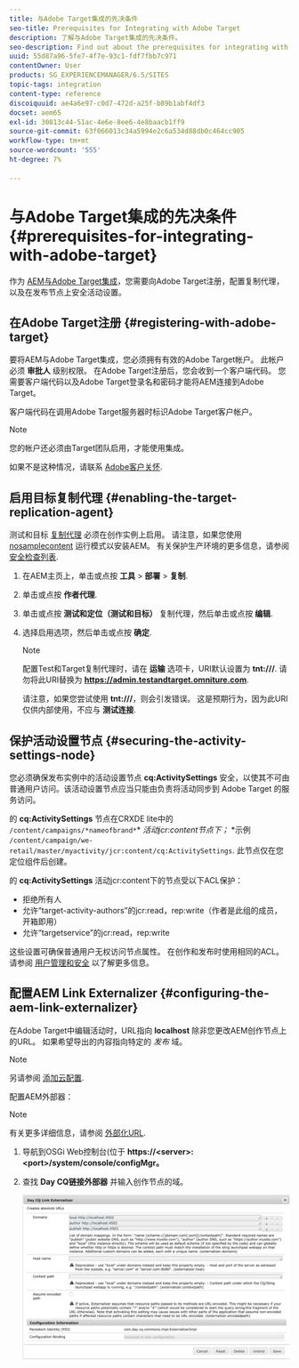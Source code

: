 ```yaml
---
title: 与Adobe Target集成的先决条件
seo-title: Prerequisites for Integrating with Adobe Target
description: 了解与Adobe Target集成的先决条件。
seo-description: Find out about the prerequisites for integrating with Adobe Target.
uuid: 55d87a96-5fe7-4f7e-93c1-fdf7fbb7c971
contentOwner: User
products: SG_EXPERIENCEMANAGER/6.5/SITES
topic-tags: integration
content-type: reference
discoiquuid: ae4a6e97-c0d7-472d-a25f-b89b1abf4df3
docset: aem65
exl-id: 30813c44-51ac-4e6e-8ee6-4e8baacb1ff9
source-git-commit: 63f066013c34a5994e2c6a534d88db0c464cc905
workflow-type: tm+mt
source-wordcount: '555'
ht-degree: 7%

---
```


# 与Adobe Target集成的先决条件{#prerequisites-for-integrating-with-adobe-target}

作为 [AEM与Adobe Target集成](/help/sites-administering/target.md)，您需要向Adobe Target注册，配置复制代理，以及在发布节点上安全活动设置。

## 在Adobe Target注册 {#registering-with-adobe-target}

要将AEM与Adobe Target集成，您必须拥有有效的Adobe Target帐户。 此帐户必须 **审批人** 级别权限。 在Adobe Target注册后，您会收到一个客户端代码。 您需要客户端代码以及Adobe Target登录名和密码才能将AEM连接到Adobe Target。

客户端代码在调用Adobe Target服务器时标识Adobe Target客户帐户。

>[!NOTE]
>
>您的帐户还必须由Target团队启用，才能使用集成。
>
>如果不是这种情况，请联系 [Adobe客户关怀](https://experienceleague.adobe.com/docs/target/using/cmp-resources-and-contact-information.html).

## 启用目标复制代理 {#enabling-the-target-replication-agent}

测试和目标 [复制代理](/help/sites-deploying/replication.md) 必须在创作实例上启用。 请注意，如果您使用 [nosamplecontent](/help/sites-deploying/configure-runmodes.md#using-samplecontent-and-nosamplecontent) 运行模式以安装AEM。 有关保护生产环境的更多信息，请参阅 [安全检查列表](/help/sites-administering/security-checklist.md).

1. 在AEM主页上，单击或点按 **工具** > **部署** > **复制**.
1. 单击或点按 **作者代理**.
1. 单击或点按 **测试和定位（测试和目标）** 复制代理，然后单击或点按 **编辑**.
1. 选择启用选项，然后单击或点按 **确定**.

   >[!NOTE]
   >
   >配置Test和Target复制代理时，请在 **运输** 选项卡，URI默认设置为 **tnt:///**. 请勿将此URI替换为 **https://admin.testandtarget.omniture.com**.
   >
   >请注意，如果您尝试使用 **tnt:///**，则会引发错误。 这是预期行为，因为此URI仅供内部使用，不应与 **测试连接**.

## 保护活动设置节点 {#securing-the-activity-settings-node}

您必须确保发布实例中的活动设置节点 **cq:ActivitySettings** 安全，以使其不可由普通用户访问。该活动设置节点应当只能由负责将活动同步到 Adobe Target 的服务访问。

的 **cq:ActivitySettings** 节点在CRXDE lite中的 `/content/campaigns/*nameofbrand*`* *活动jcr:content节点下；* *示例 `/content/campaign/we-retail/master/myactivity/jcr:content/cq:ActivitySettings`. 此节点仅在您定位组件后创建。

的 **cq:ActivitySettings** 活动jcr:content下的节点受以下ACL保护：

* 拒绝所有人
* 允许“target-activity-authors”的jcr:read，rep:write（作者是此组的成员，开箱即用）
* 允许“targetservice”的jcr:read，rep:write

这些设置可确保普通用户无权访问节点属性。 在创作和发布时使用相同的ACL。 请参阅 [用户管理和安全](/help/sites-administering/security.md) 以了解更多信息。

## 配置AEM Link Externalizer {#configuring-the-aem-link-externalizer}

在Adobe Target中编辑活动时，URL指向 **localhost** 除非您更改AEM创作节点上的URL。 如果希望导出的内容指向特定的 *发布* 域。

>[!NOTE]
>
>另请参阅 [添加云配置](/help/sites-administering/experience-fragments-target.md#add-the-cloud-configuration).

配置AEM外部器：

>[!NOTE]
>
>有关更多详细信息，请参阅 [外部化URL](/help/sites-developing/externalizer.md).

1. 导航到OSGi Web控制台(位于 **https://&lt;server>:&lt;port>/system/console/configMgr。**
1. 查找 **Day CQ链接外部器** 并输入创作节点的域。

   ![chlimage_1-120](assets/aem-externalizer-01.png)
